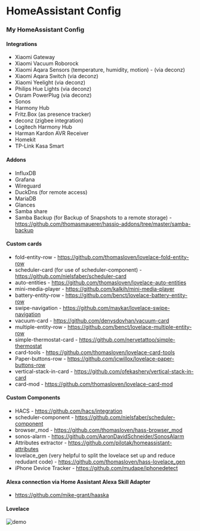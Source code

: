 # HomeAssistant Config

### My HomeAssistant Config

#### Integrations
* Xiaomi Gateway
* Xiaomi Vacuum Roborock
* Xiaomi Aqara Sensors (temperature, humidity, motion) - (via deconz)
* Xiaomi Aqara Switch (via deconz)
* Xiaomi Yeelight (via deconz)
* Philips Hue Lights (via deconz)
* Osram PowerPlug (via deconz)
* Sonos
* Harmony Hub
* Fritz.Box (as presence tracker)
* deconz (zigbee integration)
* Logitech Harmony Hub
* Harman Kardon AVR Receiver
* Homekit
* TP-Link Kasa Smart

#### Addons
* InfluxDB
* Grafana 
* Wireguard 
* DuckDns (for remote access)
* MariaDB
* Glances
* Samba share
* Samba Backup (for Backup of Snapshots to a remote storage) - https://github.com/thomasmauerer/hassio-addons/tree/master/samba-backup

#### Custom cards
* fold-entity-row - https://github.com/thomasloven/lovelace-fold-entity-row
* scheduler-card (for use of scheduler-component) - https://github.com/nielsfaber/scheduler-card
* auto-entities - https://github.com/thomasloven/lovelace-auto-entities
* mini-media-player - https://github.com/kalkih/mini-media-player
* battery-entity-row - https://github.com/benct/lovelace-battery-entity-row
* swipe-navigation - https://github.com/maykar/lovelace-swipe-navigation
* vacuum-card - https://github.com/denysdovhan/vacuum-card
* multiple-entity-row - https://github.com/benct/lovelace-multiple-entity-row
* simple-thermostat-card - https://github.com/nervetattoo/simple-thermostat
* card-tools - https://github.com/thomasloven/lovelace-card-tools
* Paper-buttons-row - https://github.com/jcwillox/lovelace-paper-buttons-row
* vertical-stack-in-card - https://github.com/ofekashery/vertical-stack-in-card
* card-mod - https://github.com/thomasloven/lovelace-card-mod

#### Custom Components
* HACS - https://github.com/hacs/integration
* scheduler-component - https://github.com/nielsfaber/scheduler-component
* browser_mod - https://github.com/thomasloven/hass-browser_mod
* sonos-alarm - https://github.com/AaronDavidSchneider/SonosAlarm
* Attributes extractor - https://github.com/pilotak/homeassistant-attributes
* lovelace_gen (very helpful to split the lovelace set up and reduce redudant code) - https://github.com/thomasloven/hass-lovelace_gen
* iPhone Device Tracker - https://github.com/mudape/iphonedetect

#### Alexa connection via Home Assistant Alexa Skill Adapter
* https://github.com/mike-grant/haaska

#### Lovelace
![demo](https://github.com/deluxestyle/documentation/blob/master/homeassistant.gif?raw=true)

